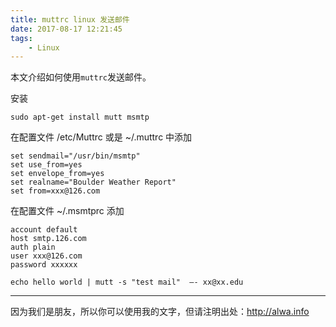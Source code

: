 ```yaml
---
title: muttrc linux 发送邮件
date: 2017-08-17 12:21:45
tags:
    - Linux
---
```


本文介绍如何使用`muttrc`发送邮件。

<!-- more -->

安装
```
sudo apt-get install mutt msmtp
```

在配置文件 /etc/Muttrc 或是 ~/.muttrc 中添加
```
set sendmail="/usr/bin/msmtp" 
set use_from=yes 
set envelope_from=yes 
set realname="Boulder Weather Report" 
set from=xxx@126.com
```



在配置文件 ~/.msmtprc 添加
```
account default 
host smtp.126.com 
auth plain 
user xxx@126.com
password xxxxxx
```

```
echo hello world | mutt -s "test mail"  –- xx@xx.edu
```

----

因为我们是朋友，所以你可以使用我的文字，但请注明出处：http://alwa.info